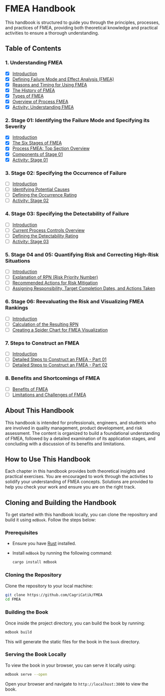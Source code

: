 # FMEA Handbook

This handbook is structured to guide you through the principles, processes, and practices of FMEA, providing both theoretical knowledge and practical activities to ensure a thorough understanding.

## Table of Contents

### 1. Understanding FMEA

- [x] [Introduction](./docs/src/chapter_1/1_introduction.md)
- [x] [Defining Failure Mode and Effect Analysis (FMEA)](./docs/src/chapter_1/2_defining_fmea.md)
- [x] [Reasons and Timing for Using FMEA](./docs/src/chapter_1/3_reasons_timing_fmea.md)
- [x] [The History of FMEA](./docs/src/chapter_1/4_history_fmea.md)
- [x] [Types of FMEA](./docs/src/chapter_1/5_types_fmea.md)
- [x] [Overview of Process FMEA](./docs/src/chapter_1/6_overview_process_fmea.md)
- [x] [Activity: Understanding FMEA](./docs/src/chapter_1/7_activity_understanding_fmea.md)

### 2. Stage 01: Identifying the Failure Mode and Specifying its Severity

- [x] [Introduction](./chapter_2/1_introduction.md)
- [x] [The Six Stages of FMEA](./chapter_2/2_six_stages_fmea.md)
- [x] [Process FMEA: Top Section Overview](./chapter_2/2_top_section_overview.md)
- [x] [Components of Stage 01](./chapter_2/2_components_stage01.md)
- [x] [Activity: Stage 01](./chapter_2/2_activity_stage01.md)

### 3. Stage 02: Specifying the Occurrence of Failure

- [ ] [Introduction](./chapter_3/introduction.md)
- [ ] [Identifying Potential Causes](./chapter_3/identifying_potential_causes.md)
- [ ] [Defining the Occurrence Rating](./chapter_3/defining_occurrence_rating.md)
- [ ] [Activity: Stage 02](./chapter_3/activity_stage02.md)

### 4. Stage 03: Specifying the Detectability of Failure

- [ ] [Introduction](./chapter_4/introduction.md)
- [ ] [Current Process Controls Overview](./chapter_4/process_controls_overview.md)
- [ ] [Defining the Detectability Rating](./chapter_4/defining_detectability_rating.md)
- [ ] [Activity: Stage 03](./chapter_4/activity_stage03.md)

### 5. Stage 04 and 05: Quantifying Risk and Correcting High-Risk Situations

- [ ] [Introduction](./chapter_5/introduction.md)
- [ ] [Explanation of RPN (Risk Priority Number)](./chapter_5/explanation_rpn.md)
- [ ] [Recommended Actions for Risk Mitigation](./chapter_5/risk_mitigation_actions.md)
- [ ] [Assigning Responsibility, Target Completion Dates, and Actions Taken](./chapter_5/assigning_responsibility.md)

### 6. Stage 06: Reevaluating the Risk and Visualizing FMEA Rankings

- [ ] [Introduction](./chapter_6/introduction.md)
- [ ] [Calculation of the Resulting RPN](./chapter_6/calculating_rpn.md)
- [ ] [Creating a Spider Chart for FMEA Visualization](./chapter_6/creating_spider_chart.md)

### 7. Steps to Construct an FMEA

- [ ] [Introduction](./chapter_7/introduction.md)
- [ ] [Detailed Steps to Construct an FMEA - Part 01](./chapter_7/steps_to_construct_fmea_part01.md)
- [ ] [Detailed Steps to Construct an FMEA - Part 02](./chapter_7/steps_to_construct_fmea_part02.md)

### 8. Benefits and Shortcomings of FMEA

- [ ] [Benefits of FMEA](./chapter_8/benefits_fmea.md)
- [ ] [Limitations and Challenges of FMEA](./chapter_8/limitations_challenges_fmea.md)

## About This Handbook

This handbook is intended for professionals, engineers, and students who are involved in quality management, product development, and risk assessment. The content is organized to build a foundational understanding of FMEA, followed by a detailed examination of its application stages, and concluding with a discussion of its benefits and limitations.

## How to Use This Handbook

Each chapter in this handbook provides both theoretical insights and practical exercises. You are encouraged to work through the activities to solidify your understanding of FMEA concepts. Solutions are provided to help you check your work and ensure you are on the right track.

## Cloning and Building the Handbook

To get started with this handbook locally, you can clone the repository and build it using `mdBook`. Follow the steps below:

### Prerequisites

- Ensure you have [Rust](https://www.rust-lang.org/tools/install) installed.
- Install `mdBook` by running the following command:

  ```bash
  cargo install mdbook
  ```

### Cloning the Repository

Clone the repository to your local machine:

```bash
git clone https://github.com/CagriCatik/FMEA
cd FMEA
```

### Building the Book

Once inside the project directory, you can build the book by running:

```bash
mdbook build
```

This will generate the static files for the book in the `book` directory.

### Serving the Book Locally

To view the book in your browser, you can serve it locally using:

```bash
mdbook serve --open
```

Open your browser and navigate to `http://localhost:3000` to view the book.

